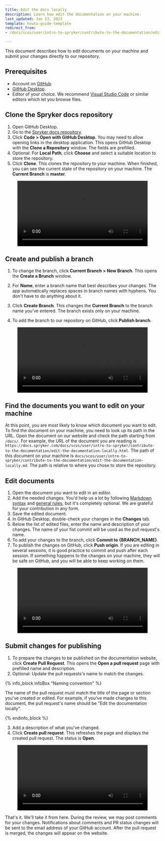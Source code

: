 ```yaml
---
title: Edit the docs locally
description: Learn how edit the documentation on your machine.
last_updated: Jan 23, 2023
template: howto-guide-template
redirect_from:
- /docs/scos/user/intro-to-spryker/contribute-to-the-documentation/edit-the-documentation-locally.html

---
```



This document describes how to edit documents on your machine and submit your changes directly to our repository.

## Prerequisites

* Account on [GitHub](https://github.com/).
* [GitHub Desktop](https://desktop.github.com/).
* Editor of your choice. We recommend [Visual Studio Code](https://code.visualstudio.com/) or similar editors which let you browse files.

## Clone the Spryker docs repository

1. Open GitHub Desktop.
2. Go to the [Spryker docs repository](https://github.com/spryker/spryker-docs).
3. Click **Code&nbsp;<span aria-label="and then">></span> Open with GitHub Desktop**.
    You may need to allow opening links in the desktop application. This opens GitHub Desktop with the **Clone a Repository** window. The fields are prefilled.
4. Optional: For **Local Path**, click **Choose** and select a suitable location to store the repository.
5. Click **Clone**.
    This clones the repository to your machine. When finished, you can see the current state of the repository on your machine. The **Current Branch** is **master**.

<figure class="video_container">
    <video width="100%" height="auto" controls>
    <source src="https://spryker.s3.eu-central-1.amazonaws.com/docs/scos/user/intro-to-spryker/contribute-to-the-documentation/edit-the-documentation-locally.md/Clone+Spryker+docs+repo.mp4" type="video/mp4">
  </video>
</figure>

## Create and publish a branch

1. To change the branch, click **Current Branch&nbsp;<span aria-label="and then">></span> New Branch**.
    This opens the **Create a Brunch** window.

2. For **Name**, enter a branch name that best describes your changes.
    The app automatically replaces spaces in branch names with hyphens. You don't have to do anything about it.

3. Click **Create Branch**.
    This changes the **Current Branch** to the branch name you've entered. The branch exists only on your machine.

4. To add the branch to our repository on GitHub, click **Publish branch**.

<figure class="video_container">
    <video width="100%" height="auto" controls>
    <source src="https://spryker.s3.eu-central-1.amazonaws.com/docs/scos/user/intro-to-spryker/contribute-to-the-documentation/edit-the-documentation-locally.md/Switch+and+publish+branch.mp4" type="video/mp4">
  </video>
</figure>


## Find the documents you want to edit on your machine

At this point, you are most likely to know which document you want to edit. To find the document on your machine, you need to look up its path in the URL. Open the document on our website and check the path starting from `/docs/`. For example, the URL of the document you are reading is `https://docs.spryker.com/docs/scos/user/intro-to-spryker/contribute-to-the-documentation/edit-the-documentation-locally.html`. The path of this document on your machine is `docs/scos/user/intro-to-spryker/contribute-to-the-documentation/edit-the-documentation-locally.md`. The path is relative to where you chose to store the repository.

## Edit documents

1. Open the document you want to edit in an editor.
2. Add the needed changes.
    You'd help us a lot by following [Markdown syntax](/docs/scos/user/intro-to-spryker/contribute-to-the-documentation/markdown-syntax.html) and [general rules](/docs/scos/user/intro-to-spryker/contribute-to-the-documentation/style-formatting-general-rules.html), but it's completely optional. We are grateful for your contribution in any form.
3. Save the edited document.
4. In GitHub Desktop, double-check your changes in the **Changes** tab.
5. Below the list of edited files, enter the name and description of your changes. The name of your fist commit will be used as the pull request's name.
6. To add your changes to the branch, click **Commit to {BRANCH_NAME}**.
7. To publish the changes on GitHub, click **Push origin**.
    If you are editing in several sessions, it is good practice to commit and push after each session. If something happens to the changes on your machine, they will be safe on GitHub, and you will be able to keep working on them.


<figure class="video_container">
    <video width="100%" height="auto" controls>
    <source src="https://spryker.s3.eu-central-1.amazonaws.com/docs/scos/user/intro-to-spryker/contribute-to-the-documentation/edit-the-documentation-locally.md/Commit+and+push.mp4" type="video/mp4">
  </video>
</figure>    


## Submit changes for publishing

1. To prepare the changes to be published on the documentation website, click **Create Pull Request**.
    This opens the **Open a pull request** page with prefilled name and description.
2. Optional: Update the pull requests's name to match the changes.

<a name="pr-naming-convention"></a>

{% info_block infoBox "Naming convention" %}

The name of the pull request must match the title of the page or section you've created or edited. For example, if you've made changes to this document, the pull request's name should be "Edit the documentation locally".

{% endinfo_block %}

3. Add a description of what you've changed.
4. Click **Create pull request**.
    This refreshes the page and displays the created pull request. The status is **Open**.


<figure class="video_container">
    <video width="100%" height="auto" controls>
    <source src="https://spryker.s3.eu-central-1.amazonaws.com/docs/scos/user/intro-to-spryker/contribute-to-the-documentation/edit-the-documentation-locally.md/Create+a+pull+request.mp4" type="video/mp4">
  </video>
</figure>


That's it. We'll take it from here. During the review, we may post comments for your changes. Notifications about comments and PR status changes will be sent to the email address of your GitHub account. After the pull request is merged, the changes will appear on the website.     
